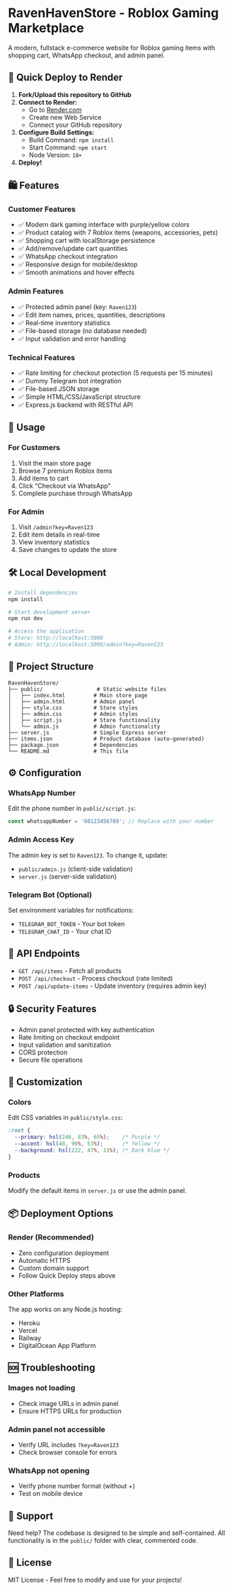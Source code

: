 # RavenHavenStore - Roblox Gaming Marketplace

A modern, fullstack e-commerce website for Roblox gaming items with shopping cart, WhatsApp checkout, and admin panel.

## 🚀 Quick Deploy to Render

1. **Fork/Upload this repository to GitHub**
2. **Connect to Render:**
   - Go to [Render.com](https://render.com)
   - Create new Web Service
   - Connect your GitHub repository
3. **Configure Build Settings:**
   - Build Command: `npm install`
   - Start Command: `npm start`
   - Node Version: `18+`
4. **Deploy!**

## 🛍️ Features

### Customer Features
- ✅ Modern dark gaming interface with purple/yellow colors
- ✅ Product catalog with 7 Roblox items (weapons, accessories, pets)
- ✅ Shopping cart with localStorage persistence
- ✅ Add/remove/update cart quantities
- ✅ WhatsApp checkout integration
- ✅ Responsive design for mobile/desktop
- ✅ Smooth animations and hover effects

### Admin Features
- ✅ Protected admin panel (key: `Raven123`)
- ✅ Edit item names, prices, quantities, descriptions
- ✅ Real-time inventory statistics
- ✅ File-based storage (no database needed)
- ✅ Input validation and error handling

### Technical Features
- ✅ Rate limiting for checkout protection (5 requests per 15 minutes)
- ✅ Dummy Telegram bot integration
- ✅ File-based JSON storage
- ✅ Simple HTML/CSS/JavaScript structure
- ✅ Express.js backend with RESTful API

## 📱 Usage

### For Customers
1. Visit the main store page
2. Browse 7 premium Roblox items
3. Add items to cart
4. Click "Checkout via WhatsApp"
5. Complete purchase through WhatsApp

### For Admin
1. Visit `/admin?key=Raven123`
2. Edit item details in real-time
3. View inventory statistics
4. Save changes to update the store

## 🛠️ Local Development

```bash
# Install dependencies
npm install

# Start development server
npm run dev

# Access the application
# Store: http://localhost:5000
# Admin: http://localhost:5000/admin?key=Raven123
```

## 📁 Project Structure

```
RavenHavenStore/
├── public/                 # Static website files
│   ├── index.html         # Main store page
│   ├── admin.html         # Admin panel
│   ├── style.css          # Store styles
│   ├── admin.css          # Admin styles
│   ├── script.js          # Store functionality
│   └── admin.js           # Admin functionality
├── server.js              # Simple Express server
├── items.json             # Product database (auto-generated)
├── package.json           # Dependencies
└── README.md              # This file
```

## ⚙️ Configuration

### WhatsApp Number
Edit the phone number in `public/script.js`:
```javascript
const whatsappNumber = '60123456789'; // Replace with your number
```

### Admin Access Key
The admin key is set to `Raven123`. To change it, update:
- `public/admin.js` (client-side validation)
- `server.js` (server-side validation)

### Telegram Bot (Optional)
Set environment variables for notifications:
- `TELEGRAM_BOT_TOKEN` - Your bot token
- `TELEGRAM_CHAT_ID` - Your chat ID

## 🎯 API Endpoints

- `GET /api/items` - Fetch all products
- `POST /api/checkout` - Process checkout (rate limited)
- `POST /api/update-items` - Update inventory (requires admin key)

## 🔒 Security Features

- Admin panel protected with key authentication
- Rate limiting on checkout endpoint
- Input validation and sanitization
- CORS protection
- Secure file operations

## 🎨 Customization

### Colors
Edit CSS variables in `public/style.css`:
```css
:root {
  --primary: hsl(246, 83%, 65%);    /* Purple */
  --accent: hsl(48, 96%, 53%);      /* Yellow */
  --background: hsl(222, 47%, 11%); /* Dark blue */
}
```

### Products
Modify the default items in `server.js` or use the admin panel.

## 📦 Deployment Options

### Render (Recommended)
- Zero configuration deployment
- Automatic HTTPS
- Custom domain support
- Follow Quick Deploy steps above

### Other Platforms
The app works on any Node.js hosting:
- Heroku
- Vercel
- Railway
- DigitalOcean App Platform

## 🆘 Troubleshooting

### Images not loading
- Check image URLs in admin panel
- Ensure HTTPS URLs for production

### Admin panel not accessible
- Verify URL includes `?key=Raven123`
- Check browser console for errors

### WhatsApp not opening
- Verify phone number format (without +)
- Test on mobile device

## 🤝 Support

Need help? The codebase is designed to be simple and self-contained. All functionality is in the `public/` folder with clear, commented code.

## 📄 License

MIT License - Feel free to modify and use for your projects!